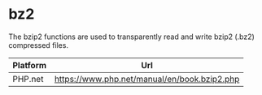 # bz2

The bzip2 functions are used to transparently read and write bzip2 (.bz2) compressed files.

| Platform | Url                                                              |
|----------|------------------------------------------------------------------|
| PHP.net  | https://www.php.net/manual/en/book.bzip2.php                     |
